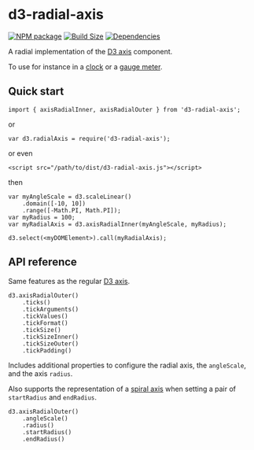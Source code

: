 d3-radial-axis
==============

[![NPM package][npm-img]][npm-url]
[![Build Size][build-size-img]][build-size-url]
[![Dependencies][dependencies-img]][dependencies-url]

A radial implementation of the [D3 axis](https://github.com/d3/d3-axis) component.

To use for instance in a [clock](https://bl.ocks.org/vasturiano/118e167e9bc93356221f67905c87cd6f) or a [gauge meter](https://bl.ocks.org/vasturiano/979b96ddd4f1461458bc3669528d0edc).

## Quick start

```
import { axisRadialInner, axisRadialOuter } from 'd3-radial-axis';
```
or
```
var d3.radialAxis = require('d3-radial-axis');
```
or even
```
<script src="/path/to/dist/d3-radial-axis.js"></script>
```
then
```
var myAngleScale = d3.scaleLinear()
    .domain([-10, 10])
    .range([-Math.PI, Math.PI]);
var myRadius = 100;
var myRadialAxis = d3.axisRadialInner(myAngleScale, myRadius);

d3.select(<myDOMElement>).call(myRadialAxis);
```

## API reference

Same features as the regular [D3 axis](https://github.com/d3/d3-axis#api-reference).

```
d3.axisRadialOuter()
    .ticks()
    .tickArguments()
    .tickValues()
    .tickFormat()
    .tickSize()
    .tickSizeInner()
    .tickSizeOuter()
    .tickPadding()
```

Includes additional properties to configure the radial axis, the `angleScale`, and the axis `radius`.

Also supports the representation of a [spiral axis](https://vasturiano.github.io/d3-radial-axis/example/spiral-axis.html) when setting a pair of `startRadius` and `endRadius`.

```
d3.axisRadialOuter()
    .angleScale()
    .radius()
    .startRadius()
    .endRadius()
```

[npm-img]: https://img.shields.io/npm/v/d3-radial-axis.svg
[npm-url]: https://npmjs.org/package/d3-radial-axis
[build-size-img]: https://img.shields.io/bundlephobia/minzip/d3-radial-axis.svg
[build-size-url]: https://bundlephobia.com/result?p=d3-radial-axis
[dependencies-img]: https://img.shields.io/david/vasturiano/d3-radial-axis.svg
[dependencies-url]: https://david-dm.org/vasturiano/d3-radial-axis
